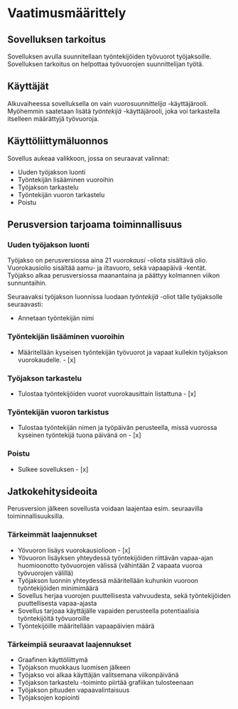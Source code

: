 # Vaatimusmäärittely

## Sovelluksen tarkoitus

Sovelluksen avulla suunnitellaan työntekijöiden työvuorot työjaksoille. Sovelluksen tarkoitus on helpottaa työvuorojen suunnittelijan työtä.

## Käyttäjät

Alkuvaiheessa sovelluksella on vain _vuorosuunnittelija_ -käyttäjärooli. Myöhemmin saatetaan lisätä _työntekijä_ -käyttäjärooli, joka voi tarkastella itselleen määrättyjä työvuoroja.

## Käyttöliittymäluonnos

Sovellus aukeaa valikkoon, jossa on seuraavat valinnat:

   - Uuden työjakson luonti
   - Työntekijän lisääminen vuoroihin
   - Työjakson tarkastelu
   - Työntekijän vuoron tarkastelu
   - Poistu

## Perusversion tarjoama toiminnallisuus

### Uuden työjakson luonti

Työjakso on perusversiossa aina 21 _vuorokausi_ -oliota sisältävä olio. Vuorokausiolio sisältää aamu- ja iltavuoro, sekä vapaapäivä -kentät. Työjakso alkaa perusversiossa maanantaina ja päättyy kolmannen viikon sunnuntaihin.


Seuraavaksi työjakson luonnissa luodaan _työntekijä_ -oliot tälle työjaksolle seuraavasti:
    
   - Annetaan työntekijän nimi
   
### Työntekijän lisääminen vuoroihin

   - Määritellään kyseisen työntekijän työvuorot ja vapaat kullekin työjakson vuorokaudelle. - \[x]

### Työjakson tarkastelu

   - Tulostaa työntekijöiden vuorot vuorokausittain listattuna - \[x]
   
### Työntekijän vuoron tarkistus

   - Tulostaa työntekijän nimen ja työpäivän perusteella, missä vuorossa kyseinen työntekijä tuona päivänä on - \[x] 

### Poistu

   - Sulkee sovelluksen - \[x]
   
## Jatkokehitysideoita

Perusversion jälkeen sovellusta voidaan laajentaa esim. seuraavilla toiminnallisuuksilla.

### Tärkeimmät laajennukset

   - Yövuoron lisäys vuorokausiolioon - \[x]
   - Yövuoron lisäyksen yhteydessä työntekijöiden riittävän vapaa-ajan huomioonotto työvuorojen välissä (vähintään 2 vapaata vuoroa työvuorojen välillä)
   - Työjakson luonnin yhteydessä määritellään kuhunkin vuoroon työntekijöiden minimimäärä
   - Sovellus herjaa vuorojen puuttellisesta vahvuudesta, sekä työntekijöiden puuttellisesta vapaa-ajasta
   - Sovellus tarjoaa käyttäjälle vapaiden perusteella potentiaalisia työntekijöitä työvuoroille
   - Työntekijöille määritellään vapaapäivien määrä
   
### Tärkeimpiä seuraavat laajennukset
   
   - Graafinen käyttöliittymä
   - Työjakson muokkaus luomisen jälkeen
   - Työjakso voi alkaa käyttäjän valitsemana viikonpäivänä
   - Työjakson tarkastelu -toiminto piirtää grafiikan tulosteenaan
   - Työjakson pituuden vapaavalintaisuus
   - Työjaksojen kopiointi
